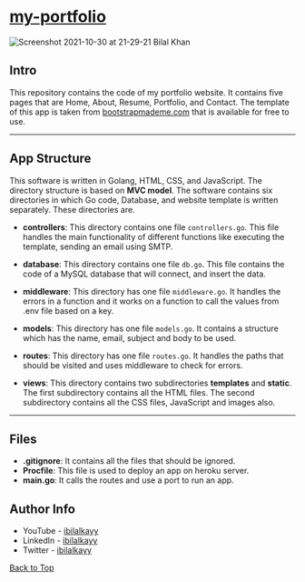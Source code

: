 # [my-portfolio](https://ibilalkayy.herokuapp.com/)

![Screenshot 2021-10-30 at 21-29-21 Bilal Khan](https://user-images.githubusercontent.com/64713734/139542036-27755020-e953-408f-8750-abf512702e0e.png)

## Intro
This repository contains the code of my portfolio website. It contains five pages that are Home, About, Resume, Portfolio, and Contact. The template of this app is taken from [bootstrapmademe.com](https://bootstrapmade.com/free-html-bootstrap-template-my-resume/) that is available for free to use.

---

## App Structure

This software is written in Golang, HTML, CSS, and JavaScript. The directory structure is based on **MVC model**. The software contains six directories in which Go code, Database, and website template is written separately. These directories are.

- **controllers**: This directory contains one file `controllers.go`. This file handles the main functionality of different functions like executing the template, sending an email using SMTP.
    
- **database**: This directory contains one file `db.go`. This file contains the code of a MySQL database that will connect, and insert the data.
    
- **middleware**: This directory has one file `middleware.go`. It handles the errors in a function and it works on a function to call the values from .env file based on a key.
   
- **models**: This directory has one file `models.go`. It contains a structure which has the name, email, subject and body to be used.

- **routes**: This directory has one file `routes.go`. It handles the paths that should be visited and uses middleware to check for errors.

- **views**: This directory contains two subdirectories **templates** and **static**. The first subdirectory contains all the HTML files. The second subdirectory contains all the CSS files, JavaScript and images also. 


---

## Files

- **.gitignore**: It contains all the files that should be ignored.
- **Procfile**: This file is used to deploy an app on heroku server.
- **main.go**: It calls the routes and use a port to run an app.

## Author Info

- YouTube - [ibilalkayy](https://www.youtube.com/channel/UCBLTfRg0Rgm4FtXkvql7DRQ)
- LinkedIn - [ibilalkayy](https://www.linkedin.com/in/ibilalkayy/)
- Twitter - [ibilalkayy](https://twitter.com/ibilalkayy)

[Back to Top](#my-portfolio)
